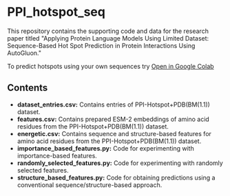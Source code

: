 # PPI_hotspot_seq

This repository contains the supporting code and data for the research paper titled "Applying Protein Language Models Using Limited Dataset: Sequence-Based Hot Spot Prediction in Protein Interactions Using AutoGluon."

To predict hotspots using your own sequences try [Open in Google Colab](https://colab.research.google.com/github/karsar/PPI_hotspot_seq/blob/main/ESM2_predict_PPI_hotspots.ipynb)

## Contents

- **dataset_entries.csv:** Contains entries of PPI-Hotspot+PDB(BM(1.1)) dataset.
- **features.csv:** Contains prepared ESM-2 embeddings of amino acid residues from the PPI-Hotspot+PDB(BM(1.1)) dataset.
- **energetic.csv:** Contains sequence and structure-based features for amino acid residues from the PPI-Hotspot+PDB(BM(1.1)) dataset.
- **importance_based_features.py:** Code for experimenting with importance-based features.
- **randomly_selected_features.py:** Code for experimenting with randomly selected features.
- **structure_based_features.py:** Code for obtaining predictions using a conventional sequence/structure-based approach.

